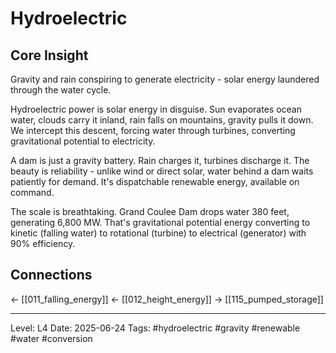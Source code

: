 # Hydroelectric

## Core Insight
Gravity and rain conspiring to generate electricity - solar energy laundered through the water cycle.

Hydroelectric power is solar energy in disguise. Sun evaporates ocean water, clouds carry it inland, rain falls on mountains, gravity pulls it down. We intercept this descent, forcing water through turbines, converting gravitational potential to electricity.

A dam is just a gravity battery. Rain charges it, turbines discharge it. The beauty is reliability - unlike wind or direct solar, water behind a dam waits patiently for demand. It's dispatchable renewable energy, available on command.

The scale is breathtaking. Grand Coulee Dam drops water 380 feet, generating 6,800 MW. That's gravitational potential energy converting to kinetic (falling water) to rotational (turbine) to electrical (generator) with 90% efficiency.

## Connections
← [[011_falling_energy]]
← [[012_height_energy]]
→ [[115_pumped_storage]]

---
Level: L4
Date: 2025-06-24
Tags: #hydroelectric #gravity #renewable #water #conversion